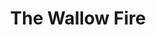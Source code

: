 ---
collection_archive: true
collection_category:
  - Award Winning
  - 'Exhibited Works '
  - Reportage
  - Travel
  - Climate Change
  - Color
  - Environments
  - Color
collection_content: >-
  In Eastern Arizona, near the border with New Mexico, is a land of dirt roads
  stretching out to white-washed horizons. Here, ranches are carved out of the
  scrub and pine-dotted landscapes and grazing cattle are the only living things
  for miles.


  The area’s beauty comes from its pervasive remoteness.


  But from late May to early June in 2011, the land in and surrounding the Bear
  Wallow Wilderness Area in the White Mountains was remade with a terrible,
  devastating kind of beauty. One that turned the landscape lunar and the air
  yellowed and hazy. A campfire sparked a conflagration that charred 841 miles
  across Arizona and New Mexico, destroying 72 buildings, 32 of them homes.


  As I traveled across the western United States in late May 2011, I saw the
  Wallow Fire, as it was named, and I was mesmerized by the towering smoke
  plumes and expanses of blackened earth. I stopped to stay, to photograph the
  fire, its effects, and the international community of men and women assembled
  to fight and eventually extinguish the blaze.


  I was drawn by the way the Wallow Fire, reshaped the landscape and the
  atmosphere, making it a surreal, deadly place where playgrounds stood empty,
  where tree bark turned to ash scales, where grazing land was charred to
  cinder, where the air swirled thick with smoke and heat. It quickly became the
  largest fire in Arizona’s history, forcing everyone to evacuate.


  Sadly, due to man made climate change, this was the first of many historic
  fires that has severely impacted the land and residents of Colorado,
  California, New Mexico, Texas, and again Arizona. This project is dedicated to
  the families of the 19 fallen firefighters of the Granite Mountain Hotshot
  Crew of Arizona who lost their lives in the Yarnell Hill Fire on June 30,
  2013. The deadliest day for United States firefighters since September 11,
  2001.
collection_cover: 'https://d1sf55qlb7p6hz.cloudfront.net/wallow-15.jpg'
collection_cover_mobile: 'https://d1sf55qlb7p6hz.cloudfront.net/verticalcovers-15.jpg'
collection_description: >-
  A personal project based on Arizona’s largest wildfire in history. This body
  of work explores the paradox of otherworldly beauty caused by a destructive
  man-made disaster. _The Wallow Fire_ is dedicated to the families of the 19
  fallen firefighters of the Granite Mountain Hotshot Crew of Arizona who lost
  their lives in the Yarnell Hill Fire on June 30, 2013- the deadliest day for
  United States firefighters since September 11, 2001.


  Named as one of the top 50 international fine art photographic projects by
  _Photolucida’s Critical Mass._ Exhibited at Corden Potts Gallery San
  Francisco, Houston Center for Photography, and The Forty Eighth: Contemporary
  Photography at Arizona’s Centennial.
collection_filter: Personal
collection_hidden: false
collection_meta: '2012'
collection_preview:
  - 'https://d1sf55qlb7p6hz.cloudfront.net/wallow-cover-1.jpg'
  - 'https://d1sf55qlb7p6hz.cloudfront.net/wallow-cover-2.jpg'
  - 'https://d1sf55qlb7p6hz.cloudfront.net/wallow-cover-3.jpg'
  - 'https://d1sf55qlb7p6hz.cloudfront.net/wallow-cover-4.jpg'
cover_image: 'https://d1sf55qlb7p6hz.cloudfront.net/social-8.jpg'
date: ''
layout: blocks
logo: ''
navigation_theme: white
px_extra: true
slug: projects/the-wallow-fire
theme_color: '#D8E1E1'
theme_color_all_works: '#ED5C5C'
title: The Wallow Fire
collection_awards:
  - content: |-
      **2013**  
      **_Photolucida's Critical Mass_**  
      Winner" Top 50 International Project
    template: popup-text-element
  - content: |-
      **2013**  
      **_Canteen Magazine:_**  
      Naked Judging Finalist
    template: popup-text-element
collection_exhibition:
  - content: |-
      **2014**  
      **_How One Thing Leads To Another: Critical Mass Top 50_**  
      Corden Potts Gallery. San Francisco, CA  
      Houston Center For Photography. Houston, TX (Group Show)
    template: popup-text-element
  - content: >-
      **2012**  

      **_The Forty Eighth: Contemporary Photography at Arizona's
      Centennial_**   

      Monorchid Gallery. Phoenix, AZ
    template: popup-text-element
collection_blocks:
  - _bookshop_name: collections/media-row-start
    row_alignment: between
  - _bookshop_name: collections/media-element
    block: media-element
    color: '#FBF1D3'
    image: 'https://d1sf55qlb7p6hz.cloudfront.net/wallow-1.jpg'
    margin_left: '30'
    margin_right: ''
    margin_y: '100'
    width: '60'
  - _bookshop_name: collections/media-row
    row_alignment: between
  - _bookshop_name: collections/media-element
    block: media-element
    color: '#C2D5B2'
    image: 'https://d1sf55qlb7p6hz.cloudfront.net/wallow-3.jpg'
    margin_left: '5'
    margin_right: ''
    margin_y: '100'
    width: '50'
  - _bookshop_name: collections/media-element
    block: media-element
    color: '#FADFBB'
    image: 'https://d1sf55qlb7p6hz.cloudfront.net/wallow-2.jpg'
    margin_left: '0'
    margin_right: '10'
    margin_y: '300'
    width: '30'
  - _bookshop_name: collections/media-row
    row_alignment: between
  - _bookshop_name: collections/media-element
    block: media-element
    color: '#DBB782'
    image: 'https://d1sf55qlb7p6hz.cloudfront.net/wallow-4.jpg'
    margin_left: '40'
    margin_y: '100'
    width: '40'
  - _bookshop_name: collections/media-row
    row_alignment: between
  - _bookshop_name: collections/media-element
    block: media-element
    color: '#D5C5C5'
    image: 'https://d1sf55qlb7p6hz.cloudfront.net/wallow-5.jpg'
    margin_left: '10'
    margin_right: ''
    margin_y: '100'
    width: '60'
  - _bookshop_name: collections/media-row
    row_alignment: between
  - _bookshop_name: collections/media-element
    block: media-element
    color: '#E0E9E5'
    image: 'https://d1sf55qlb7p6hz.cloudfront.net/wallow-6.jpg'
    margin_right: '0'
    margin_y: '100'
    width: '45'
  - _bookshop_name: collections/media-element
    block: media-element
    color: '#F9E99F'
    image: 'https://d1sf55qlb7p6hz.cloudfront.net/wallow-7.jpg'
    margin_left: '0'
    margin_right: '15'
    margin_y: '600'
    width: '30'
  - _bookshop_name: collections/media-row
    row_alignment: between
  - _bookshop_name: collections/media-element
    block: media-element
    color: '#F0E2C8'
    image: 'https://d1sf55qlb7p6hz.cloudfront.net/wallow-8.jpg'
    margin_left: '30'
    margin_right: ''
    margin_y: '100'
    width: '40'
  - _bookshop_name: collections/media-row
    row_alignment: between
  - _bookshop_name: collections/media-element
    block: media-element
    color: '#E5EEEC'
    image: 'https://d1sf55qlb7p6hz.cloudfront.net/wallow-9.jpg'
    margin_left: '5'
    margin_right: '0'
    margin_y: '100'
    width: '33'
  - _bookshop_name: collections/media-element
    block: media-element
    color: '#CAC9C8'
    image: 'https://d1sf55qlb7p6hz.cloudfront.net/wallow-10.jpg'
    margin_left: ''
    margin_right: ''
    margin_y: '300'
    width: '50'
  - _bookshop_name: collections/media-row
    row_alignment: between
  - _bookshop_name: collections/media-element
    block: media-element
    color: '#E1E3DE'
    image: 'https://d1sf55qlb7p6hz.cloudfront.net/wallow-11.jpg'
    margin_left: '15'
    margin_y: '100'
    width: '60'
  - _bookshop_name: collections/media-row
    row_alignment: between
  - _bookshop_name: collections/media-element
    block: media-element
    color: '#D0C797'
    image: 'https://d1sf55qlb7p6hz.cloudfront.net/wallow-13.jpg'
    margin_left: '5'
    margin_right: '0'
    margin_y: '100'
    width: '25'
  - _bookshop_name: collections/media-element
    block: media-element
    color: '#B3AE99'
    image: 'https://d1sf55qlb7p6hz.cloudfront.net/wallow-12.jpg'
    margin_left: '0'
    margin_right: '15'
    margin_y: '400'
    width: '50'
  - _bookshop_name: collections/media-row
    row_alignment: between
  - _bookshop_name: collections/media-element
    block: media-element
    color: '#F9DCBC'
    image: 'https://d1sf55qlb7p6hz.cloudfront.net/wallow-14.jpg'
    margin_left: '20'
    margin_right: ''
    margin_y: '100'
    width: '33'
  - _bookshop_name: collections/media-row
    row_alignment: between
  - _bookshop_name: collections/media-element
    block: media-element
    color: '#FBEECD'
    image: 'https://d1sf55qlb7p6hz.cloudfront.net/wallow-15.jpg'
    margin_left: '35'
    margin_y: '100'
    width: '60'
  - _bookshop_name: collections/media-row
    row_alignment: between
  - _bookshop_name: collections/media-element
    block: media-element
    color: '#D4CEC3'
    image: 'https://d1sf55qlb7p6hz.cloudfront.net/wallow-17.jpg'
    margin_left: '5'
    margin_y: '500'
    width: '33'
  - _bookshop_name: collections/media-element
    block: media-element
    color: '#E7EEEF'
    image: 'https://d1sf55qlb7p6hz.cloudfront.net/wallow-16.jpg'
    margin_right: '0'
    margin_y: '100'
    width: '50'
  - _bookshop_name: collections/media-row
    row_alignment: between
  - _bookshop_name: collections/media-element
    block: media-element
    color: '#FCE7A3'
    image: 'https://d1sf55qlb7p6hz.cloudfront.net/wallow-18.jpg'
    margin_left: '30'
    margin_y: '100'
    width: '50'
  - _bookshop_name: collections/media-row
    row_alignment: between
  - _bookshop_name: collections/media-element
    block: media-element
    color: '#CACBD2'
    image: 'https://d1sf55qlb7p6hz.cloudfront.net/wallow-19.jpg'
    margin_left: '10'
    margin_right: ''
    margin_y: '100'
    width: '40'
  - _bookshop_name: collections/media-row
    row_alignment: between
  - _bookshop_name: collections/media-element
    block: media-element
    color: '#222842'
    image: 'https://d1sf55qlb7p6hz.cloudfront.net/wallow-20.jpg'
    margin_left: '25'
    margin_right: ''
    margin_y: '100'
    width: '60'
  - _bookshop_name: collections/media-row-end
collection_press:
  - content: >-
      [**_Duncan Miller Gallery: Your Daily
      Photograph_**](http://us5.campaign-archive2.com/?u=5a6e385eed959142044dc8096&id=8b4ec157ee)
    template: popup-text-element
  - content: '[**_Lenscratch_**](http://lenscratch.com/2012/08/jesse-rieser/)'
    template: popup-text-element
---